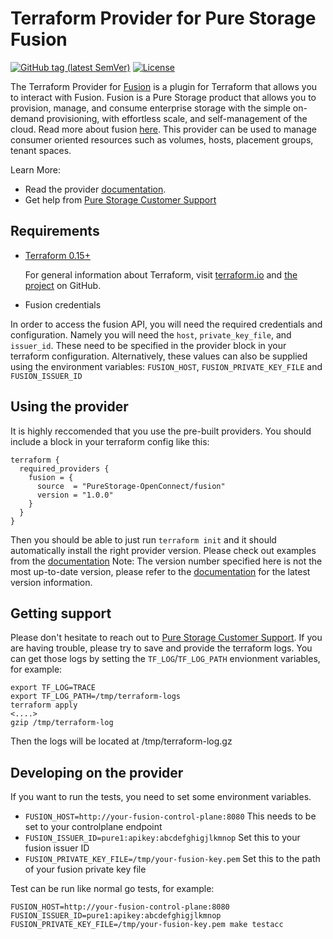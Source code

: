 # Terraform Provider for Pure Storage Fusion

[![GitHub tag (latest SemVer)](https://img.shields.io/github/v/tag/PureStorage-OpenConnect/terraform-provider-fusion?label=release&style=for-the-badge)](https://github.com/PureStorage-OpenConnect/terraform-provider-fusion/releases/latest) [![License](https://img.shields.io/github/license/PureStorage-OpenConnect/terraform-provider-fusion.svg?style=for-the-badge)](LICENSE)

The Terraform Provider for [Fusion][what-is-fusion] is a plugin for Terraform that allows you to interact with Fusion.  Fusion is a Pure Storage product that allows you to provision, manage, and consume enterprise storage with the simple on-demand provisioning, with effortless scale, and self-management of the cloud.  Read more about fusion [here][what-is-fusion]. This provider can be used to manage consumer oriented resources such as volumes, hosts, placement groups, tenant spaces.


Learn More:

* Read the provider [documentation](docs).
* Get help from [Pure Storage Customer Support][customer-support]

## Requirements

* [Terraform 0.15+][terraform-install]

    For general information about Terraform, visit [terraform.io][terraform-install] and [the project][terraform-github] on GitHub.

* Fusion credentials

In order to access the fusion API, you will need the required credentials and configuration.  Namely you will need the `host`, `private_key_file`, and `issuer_id`.  These need to be specified in the provider block in your terraform configuration.  Alternatively, these values can also be supplied using the environment variables: `FUSION_HOST`, `FUSION_PRIVATE_KEY_FILE` and `FUSION_ISSUER_ID`

## Using the provider

It is highly reccomended that you use the pre-built providers.  You should include a block in your terraform config like this:

    terraform {
      required_providers {
        fusion = {
          source  = "PureStorage-OpenConnect/fusion"
          version = "1.0.0"
        }
      }
    }

Then you should be able to just run `terraform init` and it should automatically install the right provider version.  Please check out examples from the [documentation][provider-documentation]  Note: The version number specified here is not the most up-to-date version, please refer to the [documentation][provider-documentation] for the latest version information.

## Getting support

Please don't hesitate to reach out to [Pure Storage Customer Support][customer-support].  If you are having trouble, please try to save and provide the terraform logs.  You can get those logs by setting the `TF_LOG`/`TF_LOG_PATH` envionment variables, for example:

    export TF_LOG=TRACE
    export TF_LOG_PATH=/tmp/terraform-logs
    terraform apply
    <....>
    gzip /tmp/terraform-log

Then the logs will be located at /tmp/terraform-log.gz

## Developing on the provider

If you want to run the tests, you need to set some environment variables.
  - `FUSION_HOST=http://your-fusion-control-plane:8080` This needs to be set to your controlplane endpoint
  - `FUSION_ISSUER_ID=pure1:apikey:abcdefghigjlkmnop` Set this to your fusion issuer ID
  - `FUSION_PRIVATE_KEY_FILE=/tmp/your-fusion-key.pem` Set this to the path of your fusion private key file

Test can be run like normal go tests, for example:

    FUSION_HOST=http://your-fusion-control-plane:8080 FUSION_ISSUER_ID=pure1:apikey:abcdefghigjlkmnop FUSION_PRIVATE_KEY_FILE=/tmp/your-fusion-key.pem make testacc


[terraform-install]: https://www.terraform.io/downloads.html
[terraform-github]: https://github.com/hashicorp/terraform
[provider-documentation]: https://registry.terraform.io/providers/PureStorage-OpenConnect/terraform-provider-fusion/latest/docs
[customer-support]: https://pure1.purestorage.com/support/cases
[what-is-fusion]: https://www.purestorage.com/enable/pure-fusion.html
